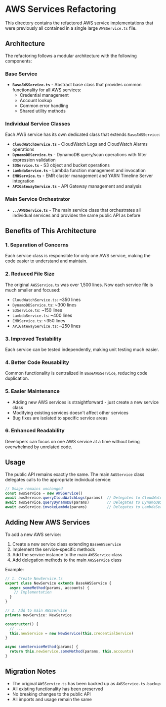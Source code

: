 # AWS Services Refactoring

This directory contains the refactored AWS service implementations that were previously all contained in a single large `AWSService.ts` file.

## Architecture

The refactoring follows a modular architecture with the following components:

### Base Service
- **`BaseAWSService.ts`** - Abstract base class that provides common functionality for all AWS services:
  - Credential management
  - Account lookup
  - Common error handling
  - Shared utility methods

### Individual Service Classes
Each AWS service has its own dedicated class that extends `BaseAWSService`:

- **`CloudWatchService.ts`** - CloudWatch Logs and CloudWatch Alarms operations
- **`DynamoDBService.ts`** - DynamoDB query/scan operations with filter expression validation
- **`S3Service.ts`** - S3 object and bucket operations
- **`LambdaService.ts`** - Lambda function management and invocation
- **`EMRService.ts`** - EMR cluster management and YARN Timeline Server integration
- **`APIGatewayService.ts`** - API Gateway management and analysis

### Main Service Orchestrator
- **`../AWSService.ts`** - The main service class that orchestrates all individual services and provides the same public API as before

## Benefits of This Architecture

### 1. **Separation of Concerns**
Each service class is responsible for only one AWS service, making the code easier to understand and maintain.

### 2. **Reduced File Size**
The original `AWSService.ts` was over 1,500 lines. Now each service file is much smaller and focused:
- `CloudWatchService.ts`: ~350 lines
- `DynamoDBService.ts`: ~300 lines
- `S3Service.ts`: ~150 lines
- `LambdaService.ts`: ~400 lines
- `EMRService.ts`: ~350 lines
- `APIGatewayService.ts`: ~250 lines

### 3. **Improved Testability**
Each service can be tested independently, making unit testing much easier.

### 4. **Better Code Reusability**
Common functionality is centralized in `BaseAWSService`, reducing code duplication.

### 5. **Easier Maintenance**
- Adding new AWS services is straightforward - just create a new service class
- Modifying existing services doesn't affect other services
- Bug fixes are isolated to specific service areas

### 6. **Enhanced Readability**
Developers can focus on one AWS service at a time without being overwhelmed by unrelated code.

## Usage

The public API remains exactly the same. The main `AWSService` class delegates calls to the appropriate individual service:

```typescript
// Usage remains unchanged
const awsService = new AWSService()
await awsService.queryCloudWatchLogs(params)  // Delegates to CloudWatchService
await awsService.queryDynamoDB(params)        // Delegates to DynamoDBService
await awsService.invokeLambda(params)         // Delegates to LambdaService
```

## Adding New AWS Services

To add a new AWS service:

1. Create a new service class extending `BaseAWSService`
2. Implement the service-specific methods
3. Add the service instance to the main `AWSService` class
4. Add delegation methods to the main `AWSService` class

Example:
```typescript
// 1. Create NewService.ts
export class NewService extends BaseAWSService {
  async someMethod(params, accounts) {
    // Implementation
  }
}

// 2. Add to main AWSService
private newService: NewService

constructor() {
  // ...
  this.newService = new NewService(this.credentialService)
}

async someServiceMethod(params) {
  return this.newService.someMethod(params, this.accounts)
}
```

## Migration Notes

- The original `AWSService.ts` has been backed up as `AWSService.ts.backup`
- All existing functionality has been preserved
- No breaking changes to the public API
- All imports and usage remain the same
